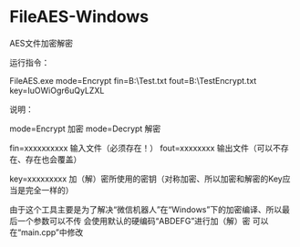 # FileAES-Windows
AES文件加密解密


运行指令：

FileAES.exe mode=Encrypt fin=B:\Test.txt fout=B:\TestEncrypt.txt key=IuOWiOgr6uQyLZXL

说明：

mode=Encrypt	加密
mode=Decrypt	解密 

fin=xxxxxxxxxx	输入文件（必须存在！）
fout=xxxxxxxx	输出文件（可以不存在、存在也会覆盖）

key=xxxxxxxxx	加（解）密所使用的密钥（对称加密、所以加密和解密的Key应当是完全一样的）

由于这个工具主要是为了解决“微信机器人”在“Windows”下的加密编译、所以最后一个参数可以不传
会使用默认的硬编码“ABDEFG”进行加（解）密
可以在“main.cpp”中修改

